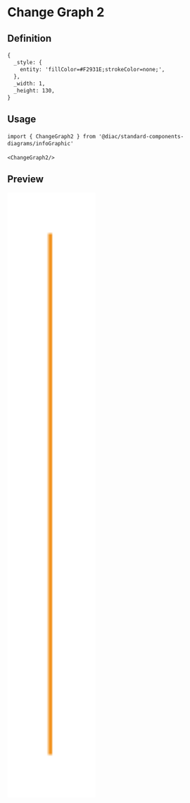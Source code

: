 # Change Graph 2

## Definition

```
{
  _style: { 
    entity: 'fillColor=#F2931E;strokeColor=none;',
  },
  _width: 1,
  _height: 130,
}
```

## Usage

```
import { ChangeGraph2 } from '@diac/standard-components-diagrams/infoGraphic'

<ChangeGraph2/>
```

## Preview

<img src="./change-graph-2.png" width="200"/>
